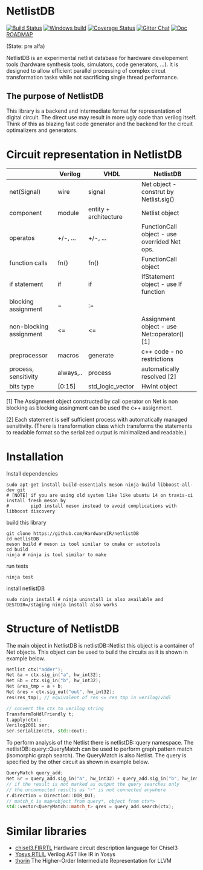 # NetlistDB 
[![Build Status](https://travis-ci.org/HardwareIR/netlistDB.svg?branch=master)](https://travis-ci.org/HardwareIR/netlistDB)
[![Windows build](https://ci.appveyor.com/api/projects/status/9a9ckao995bcetbk/branch/master?svg=true)](https://ci.appveyor.com/project/Nic3084362/netlistdb/branch/master)
[![Coverage Status](https://coveralls.io/repos/github/HardwareIR/hardwareIr/badge.svg?branch=master)](https://coveralls.io/github/HardwareIR/hardwareIr?branch=master)
[![Gitter Chat](https://badges.gitter.im/Join%20Chat.svg)](https://gitter.im/netlistDB/community)
[![Doc](https://readthedocs.org/projects/netlistdb/badge/?version=latest)](http://netlistdb.readthedocs.io/en/latest/?badge=latest) 
[ROADMAP](https://drive.google.com/file/d/1zyegLIf7VaBRyb-ED5vgOMmHzW4SRZLp/view?usp=sharing)

(State: pre alfa)

NetlistDB is an experimental netlist database for hardware developement tools (hardware synthesis tools, simulators, code generators, ...).
It is designed to allow efficient parallel processing of complex circut transformation tasks while not sacrificing single thread performance.

## The purpose of NetlistDB

This library is a backend and intermediate format for representation of digital circuit. The direct use may result in more ugly code than verilog itself. Think of this as blazing fast code generator and the backend for the circuit optimalizers and generators. 

# Circuit representation in NetlistDB


|                         | Verilog   | VHDL                  |  NetlistDB                                    |
|:------------------------|-----------|-----------------------|-----------------------------------------------|
| net(Signal)             | wire      | signal                |  Net object - construt by Netlist.sig()       |
| component               | module    | entity + architecture |  Netlist object                               |
| operatos                | +/-, ...  | +/-, ...              |  FunctionCall object - use overrided Net ops. |
| function calls          | fn()      | fn()                  |  FunctionCall object                          |
| if statement            | if        | if                    |  IfStatement object - use If function         |
| blocking assignment     | =         | :=                    |                                               |
| non-blocking assignment | <=        | <=                    |  Assignment object - use Net::operator() [1]  |
| preprocessor            | macros    | generate              |  c++ code - no restrictions                   |
| process, sensitivity    | always,.. | process               |  automatically resolved [2]                   |
| bits type               | [0:15]    | std_logic_vector      | HwInt object                                  |

[1] The Assignment object constructed by call operator on Net is non blocking as blocking assingment can be used the c++ assignment.

[2] Each statement is self sufficient process with automatically managed sensitivity. (There is transformation class which transforms the statements to readable format so the serialized output is minimalized and readable.)
    

# Installation

Install dependencies
```
sudo apt-get install build-essentials meson ninja-build libboost-all-dev git
# [NOTE] if you are using old system like like ubuntu 14 on travis-ci install fresh meson by
#        pip3 install meson instead to avoid complications with libboost discovery
```

build this library
```
git clone https://github.com/HardwareIR/netlistDB
cd netlistDB
meson build # meson is tool similar to cmake or autotools
cd build
ninja # ninja is tool similar to make
```

run tests
```
ninja test
```

install netlistDB
```
sudo ninja install # ninja uninstall is also available and DESTDIR=/staging ninja install also works
```



# Structure of NetlistDB

The main object in NetlistDB is netlistDB::Netlist this object is a container of Net objects.
This object can be used to build the circuits as it is shown in example below.

```cpp
Netlist ctx("adder");
Net &a = ctx.sig_in("a", hw_int32);
Net &b = ctx.sig_in("b", hw_int32);
Net &res_tmp = a + b;
Net &res = ctx.sig_out("out", hw_int32);
res(res_tmp); // equivalent of res <= res_tmp in verilog/vhdl

// convert the ctx to verilog string
TransformToHdlFriendly t;
t.apply(ctx);
Verilog2001 ser;
ser.serialize(ctx, std::cout);
```

To perform analysis of the Netlist there is netlistDB::query namespace.
The netlistDB::query::QueryMatch can be used to perform graph pattern match (isomorphic graph search).
The QueryMatch is also Netlist. The query is specified by the other circuit as shown in example below.

```cpp
QueryMatch query_add;
Net &r = query_add.sig_in("a", hw_int32) + query_add.sig_in("b", hw_int32);
// if the result is not marked as output the query searches only
// the unconnected results as "r" is not connected anywhere 
r.direction = Direction::DIR_OUT;
// match_t is map<object from query*, object from ctx*>
std::vector<QueryMatch::match_t> qres = query_add.search(ctx);
```

# Similar libraries

* [chisel3.FIRRTL](https://github.com/freechipsproject/firrtl) Hardware circuit description language for Chisel3
* [Yosys.RTLIL](https://github.com/YosysHQ/yosys) Verilog AST like IR in Yosys
* [thorin](https://github.com/AnyDSL/thorin) The Higher-Order Intermediate Representation for LLVM
